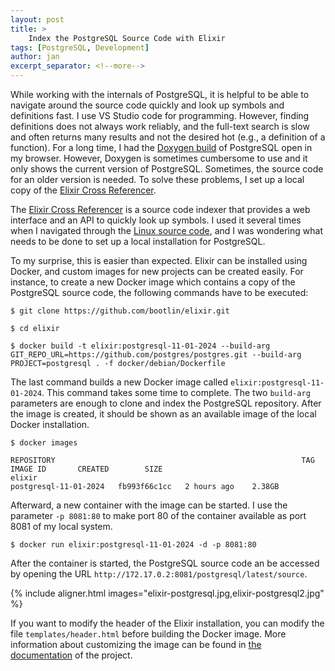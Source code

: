 ```yaml
---
layout: post
title: >
    Index the PostgreSQL Source Code with Elixir
tags: [PostgreSQL, Development]
author: jan
excerpt_separator: <!--more-->
---
```


While working with the internals of PostgreSQL, it is helpful to be able to navigate around the source code quickly and look up symbols and definitions fast. I use VS Studio code for programming. However, finding definitions does not always work reliably, and the full-text search is slow and often returns many results and not the desired hot (e.g., a definition of a function). For a long time, I had the [Doxygen build](https://doxygen.postgresql.org/) of PostgreSQL open in my browser. However, Doxygen is sometimes cumbersome to use and it only shows the current version of PostgreSQL. Sometimes, the source code for an older version is needed. To solve these problems, I set up a local copy of the [Elixir Cross Referencer](https://github.com/bootlin/elixir). 

<!--more-->

The [Elixir Cross Referencer](https://github.com/bootlin/elixir) is a source code indexer that provides a web interface and an API to quickly look up symbols. I used it several times when I navigated through the [Linux source code](https://elixir.bootlin.com/linux/latest/source), and I was wondering what needs to be done to set up a local installation for PostgreSQL.

To my surprise, this is easier than expected. Elixir can be installed using Docker, and custom images for new projects can be created easily. For instance, to create a new Docker image which contains a copy of the PostgreSQL source code, the following commands have to be executed:

```
$ git clone https://github.com/bootlin/elixir.git

$ cd elixir

$ docker build -t elixir:postgresql-11-01-2024 --build-arg GIT_REPO_URL=https://github.com/postgres/postgres.git --build-arg PROJECT=postgresql . -f docker/debian/Dockerfile
```

The last command builds a new Docker image called `elixir:postgresql-11-01-2024`. This command takes some time to complete. The two `build-arg` parameters are enough to clone and index the PostgreSQL repository. After the image is created, it should be shown as an available image of the local Docker installation.

```
$ docker images

REPOSITORY                                                       TAG                     IMAGE ID       CREATED        SIZE
elixir                                                           postgresql-11-01-2024   fb993f66c1cc   2 hours ago    2.38GB
```

Afterward, a new container with the image can be started. I use the parameter `-p 8081:80` to make port 80 of the container available as port 8081 of my local system.

```
$ docker run elixir:postgresql-11-01-2024 -d -p 8081:80
```

After the container is started, the PostgreSQL source code an be accessed by opening the URL `http://172.17.0.2:8081/postgresql/latest/source`. 

{% include aligner.html images="elixir-postgresql.jpg,elixir-postgresql2.jpg" %}

If you want to modify the header of the Elixir installation, you can modify the file `templates/header.html` before building the Docker image. More information about customizing the image can be found in [the documentation](https://github.com/bootlin/elixir#building-docker-images) of the project.

